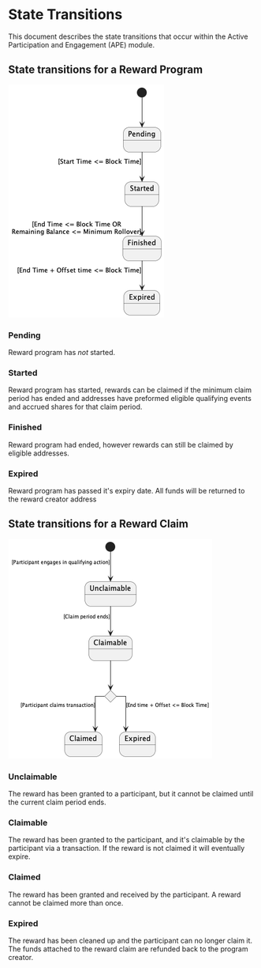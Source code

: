 # State Transitions

This document describes the state transitions that occur within the Active Participation and Engagement (APE) module.

<!-- TOC 2 2 -->
 
## State transitions for a Reward Program

![RewardProgram state diagram](./diagrams/reward-program/RewardProgram.png?raw=true "RewardProgram state diagram")

### Pending 
Reward program has *not* started.

### Started 
Reward program has started, rewards can be claimed if the minimum claim period has ended and addresses 
have preformed eligible qualifying events and accrued shares for that claim period.

### Finished 
Reward program had ended, however rewards can still be claimed by eligible addresses.

### Expired
Reward program has passed it's expiry date.
All funds will be returned to the reward creator address

## State transitions for a Reward Claim

![RewardClaim state diagram](./diagrams/reward-claim/RewardClaim.png#center?raw=true "RewardClaim state diagram")

### Unclaimable
The reward has been granted to a participant, but it cannot be claimed until the current claim period ends.

### Claimable
The reward has been granted to the participant, and it's claimable by the participant via a transaction. If the reward is not claimed it will eventually expire.

### Claimed
The reward has been granted and received by the participant. A reward cannot be claimed more than once.

### Expired
The reward has been cleaned up and the participant can no longer claim it. The funds attached to the reward claim are refunded back to the program creator.
